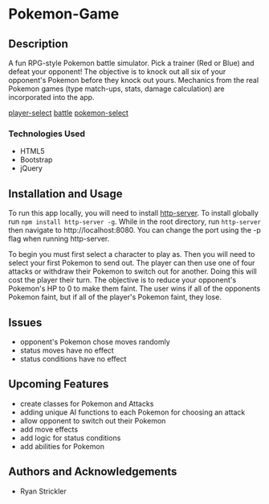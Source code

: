 # Pokemon-Game

## Description
A fun RPG-style Pokemon battle simulator. Pick a trainer (Red or Blue) and defeat your opponent! The objective is to knock out all six of your opponent's Pokemon before they knock out yours. Mechanics from the real Pokemon games (type match-ups, stats, damage calculation) are incorporated into the app. 

[player-select](/assets/screenshots/player-select.png)
[battle](/assets/screenshots/battle.png)
[pokemon-select](/assets/screenshots/pokemon-select.png)

### Technologies Used
- HTML5 
- Bootstrap 
- jQuery

## Installation and Usage

To run this app locally, you will need to install [http-server](https://www.npmjs.com/package/http-server). To install globally run `npm install http-server -g`. While in the root directory, run `http-server` then navigate to http://localhost:8080. You can change the port using the -p flag when running http-server.

To begin you must first select a character to play as. Then you will need to select your first Pokemon to send out. The player can then use one of four attacks or withdraw their Pokemon to switch out for another. Doing this will cost the player their turn. The objective is to reduce your opponent's Pokemon's HP to 0 to make them faint. The user wins if all of the opponents Pokemon faint, but if all of the player's Pokemon faint, they lose.

## Issues

- opponent's Pokemon chose moves randomly
- status moves have no effect
- status conditions have no effect

## Upcoming Features

- create classes for Pokemon and Attacks
- adding unique AI functions to each Pokemon for choosing an attack
- allow opponent to switch out their Pokemon
- add move effects
- add logic for status conditions
- add abilities for Pokemon

## Authors and Acknowledgements

- Ryan Strickler